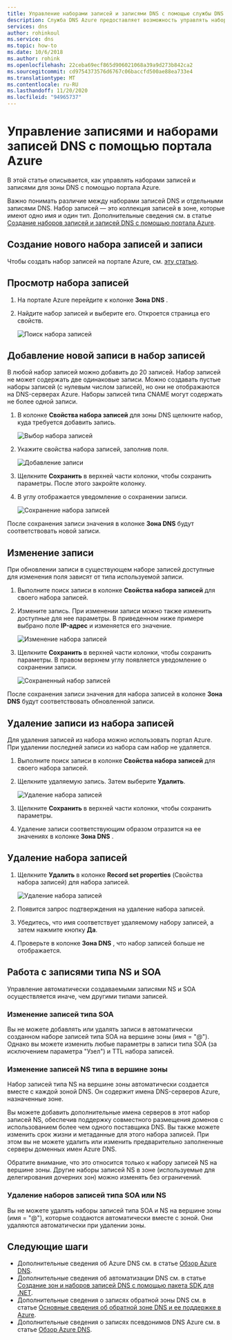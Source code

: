 ```yaml
---
title: Управление наборами записей и записями DNS с помощью службы DNS Azure
description: Служба DNS Azure предоставляет возможность управлять наборами записей и записями DNS при размещении домена.
services: dns
author: rohinkoul
ms.service: dns
ms.topic: how-to
ms.date: 10/6/2018
ms.author: rohink
ms.openlocfilehash: 22ceba69ecf865d906021068a39a9d273b842ca2
ms.sourcegitcommit: cd9754373576d6767c06baccfd500ae88ea733e4
ms.translationtype: MT
ms.contentlocale: ru-RU
ms.lasthandoff: 11/20/2020
ms.locfileid: "94965737"
---
```

# <a name="manage-dns-records-and-record-sets-by-using-the-azure-portal"></a>Управление записями и наборами записей DNS с помощью портала Azure

В этой статье описывается, как управлять наборами записей и записями для зоны DNS с помощью портала Azure.

Важно понимать различие между наборами записей DNS и отдельными записями DNS. Набор записей — это коллекция записей в зоне, которые имеют одно имя и один тип. Дополнительные сведения см. в статье [Создание наборов записей и записей DNS с помощью портала Azure](./dns-getstarted-portal.md).

## <a name="create-a-new-record-set-and-record"></a>Создание нового набора записей и записи

Чтобы создать набор записей на портале Azure, см. [эту статью](./dns-getstarted-portal.md).

## <a name="view-a-record-set"></a>Просмотр набора записей

1. На портале Azure перейдите к колонке **Зона DNS** .
2. Найдите набор записей и выберите его. Откроется страница его свойств.

    ![Поиск набора записей](./media/dns-operations-recordsets-portal/searchset500.png)

## <a name="add-a-new-record-to-a-record-set"></a>Добавление новой записи в набор записей

В любой набор записей можно добавить до 20 записей. Набор записей не может содержать две одинаковые записи. Можно создавать пустые наборы записей (с нулевым числом записей), но они не отображаются на DNS-серверах Azure. Наборы записей типа CNAME могут содержать не более одной записи.

1. В колонке **Свойства набора записей** для зоны DNS щелкните набор, куда требуется добавить запись.

    ![Выбор набора записей](./media/dns-operations-recordsets-portal/selectset500.png)

2. Укажите свойства набора записей, заполнив поля.

    ![Добавление записи](./media/dns-operations-recordsets-portal/addrecord500.png)

3. Щелкните **Сохранить** в верхней части колонки, чтобы сохранить параметры. После этого закройте колонку.
4. В углу отображается уведомление о сохранении записи.

    ![Сохранение набора записей](./media/dns-operations-recordsets-portal/saving150.png)

После сохранения записи значения в колонке **Зона DNS** будут соответствовать новой записи.

## <a name="update-a-record"></a>Изменение записи

При обновлении записи в существующем наборе записей доступные для изменения поля зависят от типа используемой записи.

1. Выполните поиск записи в колонке **Свойства набора записей** для своего набора записей.
2. Измените запись. При изменении записи можно также изменить доступные для нее параметры. В приведенном ниже примере выбрано поле **IP-адрес** и изменяется его значение.

    ![Изменение набора записей](./media/dns-operations-recordsets-portal/modifyrecord500.png)

3. Щелкните **Сохранить** в верхней части колонки, чтобы сохранить параметры. В правом верхнем углу появляется уведомление о сохранении записи.

    ![Сохраненный набор записей](./media/dns-operations-recordsets-portal/saved150.png)

После сохранения записи значения для набора записей в колонке **Зона DNS** будут соответствовать обновленной записи.

## <a name="remove-a-record-from-a-record-set"></a>Удаление записи из набора записей

Для удаления записей из набора можно использовать портал Azure. При удалении последней записи из набора сам набор не удаляется.

1. Выполните поиск записи в колонке **Свойства набора записей** для своего набора записей.
2. Щелкните удаляемую запись. Затем выберите **Удалить**.

    ![Удаление набора записей](./media/dns-operations-recordsets-portal/removerecord500.png)

3. Щелкните **Сохранить** в верхней части колонки, чтобы сохранить параметры.
4. Удаление записи соответствующим образом отразится на ее значениях в колонке **Зона DNS** .

## <a name="delete-a-record-set"></a><a name="delete"></a>Удаление набора записей

1. Щелкните **Удалить** в колонке **Record set properties** (Свойства набора записей) для набора записей.

    ![Удаление набора записей](./media/dns-operations-recordsets-portal/deleterecordset500.PNG)

2. Появится запрос подтверждения на удаление набора записей.
3. Убедитесь, что имя соответствует удаляемому набору записей, а затем нажмите кнопку **Да**.
4. Проверьте в колонке **Зона DNS** , что набор записей больше не отображается.

## <a name="work-with-ns-and-soa-records"></a>Работа с записями типа NS и SOA

Управление автоматически создаваемыми записями NS и SOA осуществляется иначе, чем другими типами записей.

### <a name="modify-soa-records"></a>Изменение записей типа SOA

Вы не можете добавлять или удалять записи в автоматически созданном наборе записей типа SOA на вершине зоны (имя = "\@"). Однако вы можете изменить любые параметры в записи типа SOA (за исключением параметра "Узел") и TTL набора записей.

### <a name="modify-ns-records-at-the-zone-apex"></a>Изменение записей NS типа в вершине зоны

Набор записей типа NS на вершине зоны автоматически создается вместе с каждой зоной DNS. Он содержит имена DNS-серверов Azure, назначенные зоне.

Вы можете добавить дополнительные имена серверов в этот набор записей NS, обеспечив поддержку совместного размещения доменов с использованием более чем одного поставщика DNS. Вы также можете изменить срок жизни и метаданные для этого набора записей. При этом вы не можете удалить или изменить предварительно заполненные серверы доменных имен Azure DNS.

Обратите внимание, что это относится только к набору записей NS на вершине зоны. Другие наборы записей NS в зоне (используемые для делегирования дочерних зон) можно изменять без ограничений.

### <a name="delete-soa-or-ns-record-sets"></a>Удаление наборов записей типа SOA или NS

Вы не можете удалять наборы записей типа SOA и NS на вершине зоны (имя = "\@"), которые создаются автоматически вместе с зоной. Они удаляются автоматически при удалении зоны.

## <a name="next-steps"></a>Следующие шаги

* Дополнительные сведения об Azure DNS см. в статье [Обзор Azure DNS](dns-overview.md).
* Дополнительные сведения об автоматизации DNS см. в статье [Создание зон и наборов записей DNS с помощью пакета SDK для .NET](dns-sdk.md).
* Дополнительные сведения о записях обратной зоны DNS см. в статье [Основные сведения об обратной зоне DNS и ее поддержке в Azure](dns-reverse-dns-overview.md).
* Дополнительные сведения о записях псевдонимов DNS Azure см. в статье [Обзор Azure DNS](dns-alias.md).